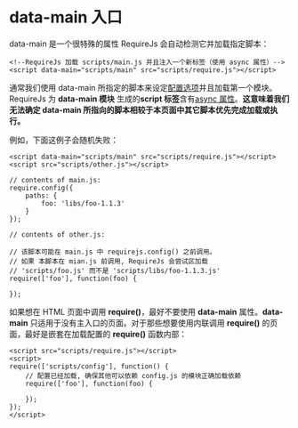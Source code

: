 # data-main 入口

data-main 是一个很特殊的属性 RequireJs 会自动检测它并加载指定脚本：
```
<!--RequireJs 加载 scripts/main.js 并且注入一个新标签（使用 async 属性）-->
<script data-main="scripts/main" src="scripts/require.js"></script>
```

通常我们使用 data-main 所指定的脚本来设定[配置选项]()并且加载第一个模块。RequireJs 为 **data-main 模块** 生成的**script 标签**含有[async 属性](https://developer.mozilla.org/en-US/docs/Web/HTML/Element/script#attr-async)。**这意味着我们无法确定 data-main 所指向的脚本相较于本页面中其它脚本优先完成加载或执行。**

例如，下面这例子会随机失败：
```
<script data-main="scripts/main" src="scripts/require.js"></script>
<script src="scripts/other.js"></script>
```

```
// contents of main.js:
require.config({
    paths: {
        foo: 'libs/foo-1.1.3'
    }
});
```

```
// contents of other.js:

// 该脚本可能在 main.js 中 requirejs.config() 之前调用。
// 如果 本脚本在 mian.js 前调用, RequireJs 会尝试区加载
// 'scripts/foo.js' 而不是 'scripts/libs/foo-1.1.3.js'
require(['foo'], function(foo) {

});
```

如果想在 HTML 页面中调用 **require()**，最好不要使用 **data-main** 属性。**data-main** 只适用于没有主入口的页面。对于那些想要使用内联调用 **require()** 的页面，最好是嵌套在加载配置的 **require()** 函数内部：
```
<script src="scripts/require.js"></script>
<script>
require(['scripts/config'], function() {
    // 配置已经加载, 确保其他可以依赖 config.js 的模块正确加载依赖
    require(['foo'], function(foo) {

    });
});
</script>
```